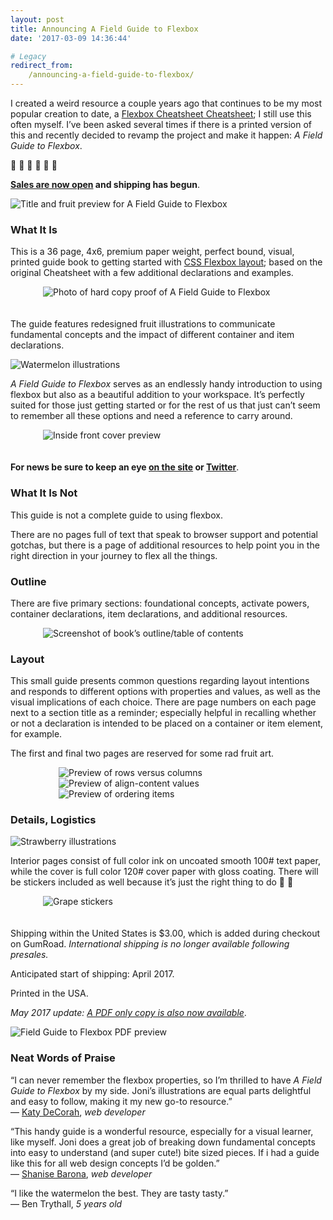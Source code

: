 ```yaml
---
layout: post
title: Announcing A Field Guide to Flexbox
date: '2017-03-09 14:36:44'

# Legacy
redirect_from:
    /announcing-a-field-guide-to-flexbox/
---
```


I created a weird resource a couple years ago that continues to be my most popular creation to date, a [Flexbox Cheatsheet Cheatsheet](http://jonibologna.com/flexbox-cheatsheet/); I still use this often myself. I’ve been asked several times if there is a printed version of this and recently decided to revamp the project and make it happen: *A Field Guide to Flexbox*.

🍎 🍊 🍇 🍒 🍐 🍓

**[Sales are now open](https://gum.co/YdWw) and shipping has begun**.

![Title and fruit preview for A Field Guide to Flexbox](/content/2017/05/IMG_6274.JPG)

### What It Is
This is a 36 page, 4x6, premium paper weight, perfect bound, visual, printed guide book to getting started with [CSS Flexbox layout](https://developer.mozilla.org/en-US/docs/Web/CSS/CSS_Flexible_Box_Layout/Using_CSS_flexible_boxes); based on the original Cheatsheet with a few additional declarations and examples.

<div style="margin: 0 auto; overflow: hidden; max-width: 400px;">
<img alt="Photo of hard copy proof of A Field Guide to Flexbox" src="/content/2017/03/FullSizeRender-2.jpg" style="max-width: 100%; margin-bottom: 20px;"/>
</div>

The guide features redesigned fruit illustrations to communicate fundamental concepts and the impact of different container and item declarations.

![Watermelon illustrations](/content/2017/03/Screen-Shot-2017-03-08-at-8-25-40-PM.png)

*A Field Guide to Flexbox* serves as an endlessly handy introduction to using flexbox but also as a beautiful addition to your workspace. It’s perfectly suited for those just getting started or for the rest of us that just can’t seem to remember all these options and need a reference to carry around.

<div style="margin: 0 auto; overflow: hidden; max-width: 400px;">
<img style="max-width: 100%; margin-bottom: 20px;" alt="Inside front cover preview" src="/content/2017/03/Screen-Shot-2017-03-08-at-8-37-23-PM.png" />
</div>

**For news be sure to keep an eye [on the site](http://www.flexboxfieldguide.com/) or [Twitter](https://twitter.com/JoniTrythall)**.

### What It Is Not
This guide is not a complete guide to using flexbox.

There are no pages full of text that speak to browser support and potential gotchas, but there is a page of additional resources to help point you in the right direction in your journey to flex all the things.

### Outline
There are five primary sections: foundational concepts, activate powers, container declarations, item declarations, and additional resources.

<div style="margin: 0 auto; overflow: hidden; max-width: 400px;">
<img style="max-width: 100%;" alt="Screenshot of book’s outline/table of contents" src="/content/2017/03/Screen-Shot-2017-03-08-at-8-20-10-PM.png" />
</div>

### Layout
This small guide presents common questions regarding layout intentions and responds to different options with properties and values, as well as the visual implications of each choice. There are page numbers on each page next to a section title as a reminder; especially helpful in recalling whether or not a declaration is intended to be placed on a container or item element, for example.

The first and final two pages are reserved for some rad fruit art.

<div style="margin: 0 auto; overflow: hidden; max-width: 350px;">
<img style="max-width: 100%;" alt="Preview of rows versus columns" src="/content/2017/03/Screen-Shot-2017-03-08-at-8-06-52-PM.png" />
<img style="max-width: 100%;" alt="Preview of align-content values" src="/content/2017/03/Screen-Shot-2017-03-08-at-9-09-04-PM.png" />
<img style="max-width: 100%;" alt="Preview of ordering items" src="/content/2017/03/Screen-Shot-2017-03-08-at-8-58-59-PM.png" />
</div>

### Details, Logistics
![Strawberry illustrations](/content/2017/03/Screen-Shot-2017-03-08-at-8-23-27-PM-1.png)

Interior pages consist of full color ink on uncoated smooth 100# text paper, while the cover is full color 120# cover paper with gloss coating. There will be stickers included as well because it’s just the right thing to do 🍇 🐷  

<div style="margin: 0 auto; overflow: hidden; max-width: 400px;">
<img alt="Grape stickers" src="/content/2017/03/C7eKWpzVMAA5SUF.jpg" style="max-width: 100%; margin-bottom: 20px;"/>
</div>

Shipping within the United States is $3.00, which is added during checkout on GumRoad. *International shipping is no longer available following presales.*

Anticipated start of shipping: April 2017.

Printed in the USA.

*May 2017 update: [A PDF only copy is also now available](https://gumroad.com/products/UVuuf/edit)*.

![Field Guide to Flexbox PDF preview](/content/2017/05/newfgf.gif)

### Neat Words of Praise
“I can never remember the flexbox properties, so I’m thrilled to have *A Field Guide to Flexbox* by my side. Joni’s illustrations are equal parts delightful and easy to follow, making it my new go-to resource.”<br>
— [Katy DeCorah](https://twitter.com/katydecorah), *web developer*

“This handy guide is a wonderful resource, especially for a visual learner, like myself. Joni does a great job of breaking down fundamental concepts into easy to understand (and super cute!) bite sized pieces. If i had a guide like this for all web design concepts I’d be golden.”<br>
— [Shanise Barona](https://twitter.com/shnsbrn), *web developer*

“I like the watermelon the best. They are tasty tasty.”<br>
— Ben Trythall, *5 years old*
